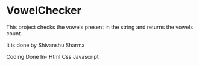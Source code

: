 # VowelChecker

This project checks the vowels present in the string and returns the vowels count.

It is done by Shivanshu Sharma

Coding Done In-
Html
Css
Javascript
